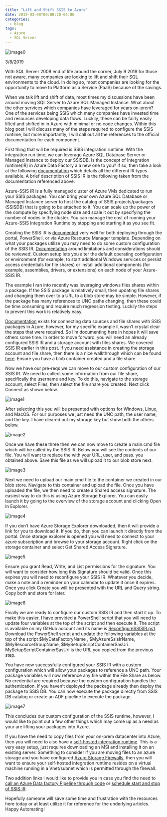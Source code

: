 ```yaml
---
title: "Lift and Shift SSIS to Azure"
date: 2019-03-08T00:00:20-04:00
categories:
  - blog
tags:
  - Azure
  - SQL Server
---
```


![image0](/assets/images/liftandshiftimage0.png)

3/8/2019

With SQL Server 2008 end of life around the corner, July 9 2019 for those not aware, many companies are looking to lift and shift their SQL environments to the cloud. In doing so, most companies are looking for the opportunity to move to Platform as a Service (PaaS) because of the savings.

When we talk lift and shift of data, most times my discussions have been around moving SQL Server to Azure SQL Managed Instance. What about the other services which companies have leveraged for years on-prem? One of the services being SSIS which many companies have invested time and resources developing data flows. Luckily, these can be fairly easily lifted and shifted in in Azure with minimal or no code changes. Within this blog post I will discuss many of the steps required to configure the SSIS runtime, but more importantly, I will call out all the references to the official documentation for each component.

First thing that will be required is SSIS integration runtime. With the integration run time, we can leverage Azure SQL Database Server or Managed Instance to deploy our SSISDB. Is the concept of Integration runtime(IR) in Azure Data Factory a a new one to you? If so, then take a look at the following [documentation](https://learn.microsoft.com/en-us/azure/data-factory/concepts-integration-runtime) which details all the different IR types available. A brief description of SSIS IR is the following taken from the documentation referenced above:

Azure-SSIS IR is a fully managed cluster of Azure VMs dedicated to run your SSIS packages. You can bring your own Azure SQL Database or Managed Instance server to host the catalog of SSIS projects/packages (SSISDB) that is going to be attached to it. You can scale up the power of the compute by specifying node size and scale it out by specifying the number of nodes in the cluster. You can manage the cost of running your Azure-SSIS Integration Runtime by stopping and starting it as you see fit.

Creating the SSIS IR is [documented](https://learn.microsoft.com/en-us/azure/data-factory/create-azure-ssis-integration-runtime) very well for both deploying through the portal, PowerShell, or via Azure Resource Manager template. Depending on what your packages utilize you may need to do some custom configuration of the SSIS IR. [Documentation](https://learn.microsoft.com/en-us/azure/data-factory/how-to-configure-azure-ssis-ir-custom-setup) around limitations and considerations should be reviewed. Custom setup lets you alter the default operating configuration or environment (for example, to start additional Windows services or persist access credentials for file shares) or install additional components (for example, assemblies, drivers, or extensions) on each node of your Azure-SSIS IR.

The example I ran into recently was leveraging windows files shares within a package. If the SSIS package is relatively small, then updating file shares and changing them over to a URL to a blob store may be simple. However, if the package has many references to UNC paths changing, then these could be time consuming and require much regression testing. Luckily the steps to prevent this work is relatively easy.

[Documentation](https://learn.microsoft.com/en-us/azure/data-factory/ssis-azure-connect-with-windows-auth?view=sql-server-2017) exists for connecting data sources and file shares with SSIS packages in Azure, however, for my specific example it wasn’t crystal clear the steps that were required. So I’m documenting here in hopes it will save others some time. In order to move forward, you will need an already configured SSIS IR and a storage account with files shares. We covered SSIS IR earlier in this post. If you need assistance in creating the storage account and file share, then there is a nice walkthrough which can be found [here](https://learn.microsoft.com/en-us/azure/storage/files/storage-files-quick-create-use-windows). Ensure you have a blob container created and a file share.

Now we have our pre-reqs we can move to our custom configuration of our SSIS IR. We need to collect some information from our file share, specifically the username and key. To do this, navigate to the storage account, select Files, then select the file share you created. Next click Connect as shown below.

![image1](/assets/images/liftandshiftimage1.png)

After selecting this you will be presented with options for Windows, Linux, and MacOS. For our purposes we just need the UNC path, the user name, and the key. I have cleared out my storage key but show both the others below.

![image2](/assets/images/liftandshiftimage2.png)

Once we have these three then we can now move to create a main.cmd file which will be called by the SSIS IR. Below you will see the contents of our file. You will want to replace the with your URL, user, and pass. you obtained above. Save this file as we will upload it to our blob store next.

![image3](/assets/images/liftandshiftimage3.png)

Next we need to upload our main.cmd file to the container we created in our blob store. Navigate to this container and upload the file. Once you have uploaded the file, we then need to create a Shared access signature. The easiest way to do this is using Azure Storage Explorer. You can easily launch it by going to the overview of the storage account and clicking Open In Explorer.

![image4](/assets/images/liftandshiftimage4.png)

If you don’t have Azure Storage Explorer downloaded, then it will provide a link for you to download it. If you do, then you can launch it directly from the portal. Once storage explorer is opened you will need to connect to your azure subscription and browse to your storage account. Right click on the storage container and select Get Shared Access Signature.

![image5](/assets/images/liftandshiftimage5.png)

Ensure you grant Read, Write, and List permissions for the signature. You will want to consider how long this Signature should be valid. Once this expires you will need to reconfigure your SSIS IR. Whatever you decide, make a note and a reminder on your calendar to update it once it expires. Once you click Create you will be presented with the URL and Query string. Copy both and store for later.

![image6](/assets/images/liftandshiftimage6.png)

Finally we are ready to configure our custom SSIS IR and then start it up. To make this easier, I have provided a PowerShell script that you will need to update four variables at the top of the script and then execute it. The script is available on my GitHub account and its name is [ReconfigureSSISIR.ps1](https://github.com/aultt/ProofOfConcepts/tree/master/SanitizeDBandUploadToAzure/PowerShell). Download the PowerShell script and update the following variables at the top of the script $MyDataFactoryName , $MyAzureSsisIrName, $MyResourceGroupName, $MySetupScriptContainerSasUri. MySetupScriptContainerSasUri is the URL you copied from the previous step.

You have now successfully configured your SSIS IR with a custom configuration which will allow your packages to reference a UNC path. Your package variables will now reference any file within the File Share as below. No credential are required because the custom configuration handles the authentication. If you haven’t deployed the package already then deploy the package to SSIS DB. You can now execute the package directly from SSIS DB catalog or create an ADF pipeline to execute the package.

![image7](/assets/images/liftandshiftimage7.png)

This concludes our custom configuration of the SSIS runtime, however, I would like to point out a few other things which may come up as a need as your are lifting your packages into Azure.

If you have the need to copy files from your on-prem datacenter into Azure, then you will need to also have a [self-hosted integration runtime](https://learn.microsoft.com/en-us/azure/data-factory/create-self-hosted-integration-runtime?tabs=data-factory). This is a very easy setup, just requires downloading an MSI and installing it on an existing server. Something to consider if you are moving files to an azure storage and you have configured [Azure Storage Firewalls](https://learn.microsoft.com/en-us/azure/storage/common/storage-network-security?tabs=azure-portal), then you will want to ensure your self-hosted integration runtime resides on a virtual machine running in a Vnet/subnet which is permitted through the firewall.

Two addition links I would like to provide you in case you find the need to [call an Azure Data factory Pipeline through code](https://learn.microsoft.com/en-us/azure/data-factory/concepts-pipeline-execution-triggers) or [schedule start and stop of SSIS IR](https://learn.microsoft.com/en-us/azure/data-factory/how-to-schedule-azure-ssis-integration-runtime).

Hopefully someone will save some time and frustration with the resources here today or at least utilize it for reference for the underlying articles. Happy Automating!